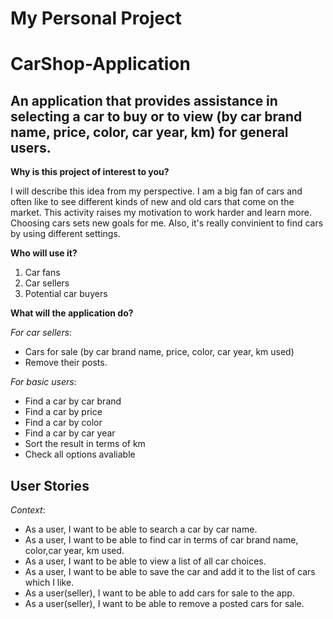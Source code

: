 # My Personal Project


# CarShop-Application
## An application that provides assistance in selecting a car to buy or to view (by car brand name, price, color, car year, km) for general users.


**Why is this project of interest to you?**

I will describe this idea from my perspective. 
I am a big fan of cars and often like to see different kinds of new and old cars that come on the market.
This activity raises my motivation to work harder and learn more. Choosing cars sets new goals for me.
Also, it's really convinient to find cars by using different settings.

**Who will use it?**

1. Car fans
2. Car sellers
3. Potential car buyers


**What will the application do?**

*For car sellers*:

- Cars for sale (by car brand name, price, color, car year, km used)
- Remove their posts.


*For basic users*:

- Find a car by car brand
- Find a car by price
- Find a car by color
- Find a car by car year
- Sort the result in terms of km
- Check all options avaliable



## User Stories
*Context*:
- As a user, I want to be able to search a car by car name.
- As a user, I want to be able to find car in terms of car brand name, color,car year, km used.
- As a user, I want to be able to view a list of all car choices.
- As a user, I want to be able to save the car and add it to the list of cars which I like.
- As a user(seller), I want to be able to add сars for sale to the app.
- As a user(seller), I want to be able to remove a posted сars for sale.

